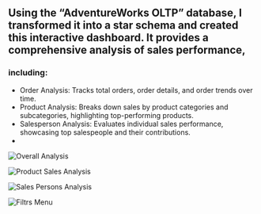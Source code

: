 ## Using the “AdventureWorks OLTP” database, I transformed it into a star schema and created this interactive dashboard. It provides a comprehensive analysis of sales performance,
### including: 
- Order Analysis: Tracks total orders, order details, and order trends over time.
-  Product Analysis: Breaks down sales by product categories and subcategories, highlighting top-performing products. 
- Salesperson Analysis: Evaluates individual sales performance, showcasing top salespeople and their contributions.
- 
![Overall Analysis](https://github.com/user-attachments/assets/9e08c00d-1371-49a0-b1ea-f7ff180de03c)

![Product Sales Analysis](https://github.com/user-attachments/assets/8a80606e-5e9b-442b-9681-73db08040f99)

![Sales Persons Analysis](https://github.com/user-attachments/assets/a3d03049-72a5-4b66-b71f-3caee774298a)

![Filtrs Menu](https://github.com/user-attachments/assets/49d9e065-ec8c-4176-8521-8a6d00446398)
